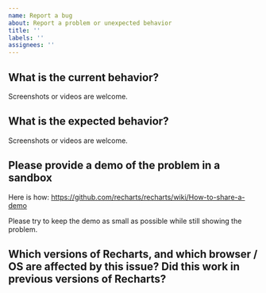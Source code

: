 ```yaml
---
name: Report a bug
about: Report a problem or unexpected behavior
title: ''
labels: ''
assignees: ''
---
```


## What is the current behavior?

Screenshots or videos are welcome.

## What is the expected behavior?

Screenshots or videos are welcome.

## Please provide a demo of the problem in a sandbox

Here is how: https://github.com/recharts/recharts/wiki/How-to-share-a-demo

Please try to keep the demo as small as possible while still showing the problem.

## Which versions of Recharts, and which browser / OS are affected by this issue? Did this work in previous versions of Recharts?
